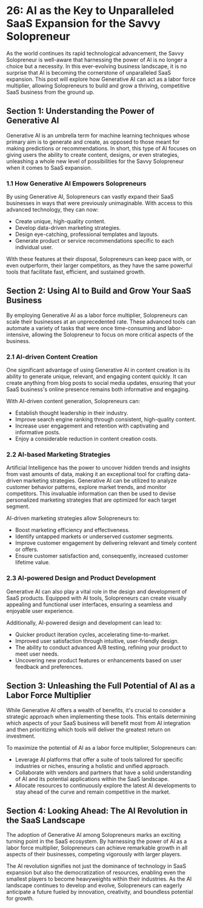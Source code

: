 # 26: AI as the Key to Unparalleled SaaS Expansion for the Savvy Solopreneur

As the world continues its rapid technological advancement, the Savvy Solopreneur is well-aware that harnessing the power of AI is no longer a choice but a necessity. In this ever-evolving business landscape, it is no surprise that AI is becoming the cornerstone of unparalleled SaaS expansion. This post will explore how Generative AI can act as a labor force multiplier, allowing Solopreneurs to build and grow a thriving, competitive SaaS business from the ground up.

## Section 1: Understanding the Power of Generative AI

Generative AI is an umbrella term for machine learning techniques whose primary aim is to generate and create, as opposed to those meant for making predictions or recommendations. In short, this type of AI focuses on giving users the ability to create content, designs, or even strategies, unleashing a whole new level of possibilities for the Savvy Solopreneur when it comes to SaaS expansion.

### 1.1 How Generative AI Empowers Solopreneurs

By using Generative AI, Solopreneurs can vastly expand their SaaS businesses in ways that were previously unimaginable. With access to this advanced technology, they can now:

- Create unique, high-quality content.
- Develop data-driven marketing strategies.
- Design eye-catching, professional templates and layouts.
- Generate product or service recommendations specific to each individual user.

With these features at their disposal, Solopreneurs can keep pace with, or even outperform, their larger competitors, as they have the same powerful tools that facilitate fast, efficient, and sustained growth.

## Section 2: Using AI to Build and Grow Your SaaS Business

By employing Generative AI as a labor force multiplier, Solopreneurs can scale their businesses at an unprecedented rate. These advanced tools can automate a variety of tasks that were once time-consuming and labor-intensive, allowing the Solopreneur to focus on more critical aspects of the business.

### 2.1 AI-driven Content Creation

One significant advantage of using Generative AI in content creation is its ability to generate unique, relevant, and engaging content quickly. It can create anything from blog posts to social media updates, ensuring that your SaaS business's online presence remains both informative and engaging.

With AI-driven content generation, Solopreneurs can:

- Establish thought leadership in their industry.
- Improve search engine ranking through consistent, high-quality content.
- Increase user engagement and retention with captivating and informative posts.
- Enjoy a considerable reduction in content creation costs.

### 2.2 AI-based Marketing Strategies

Artificial Intelligence has the power to uncover hidden trends and insights from vast amounts of data, making it an exceptional tool for crafting data-driven marketing strategies. Generative AI can be utilized to analyze customer behavior patterns, explore market trends, and monitor competitors. This invaluable information can then be used to devise personalized marketing strategies that are optimized for each target segment.

AI-driven marketing strategies allow Solopreneurs to:

- Boost marketing efficiency and effectiveness.
- Identify untapped markets or underserved customer segments.
- Improve customer engagement by delivering relevant and timely content or offers.
- Ensure customer satisfaction and, consequently, increased customer lifetime value.

### 2.3 AI-powered Design and Product Development

Generative AI can also play a vital role in the design and development of SaaS products. Equipped with AI tools, Solopreneurs can create visually appealing and functional user interfaces, ensuring a seamless and enjoyable user experience.

Additionally, AI-powered design and development can lead to:

- Quicker product iteration cycles, accelerating time-to-market.
- Improved user satisfaction through intuitive, user-friendly design.
- The ability to conduct advanced A/B testing, refining your product to meet user needs.
- Uncovering new product features or enhancements based on user feedback and preferences.

## Section 3: Unleashing the Full Potential of AI as a Labor Force Multiplier

While Generative AI offers a wealth of benefits, it's crucial to consider a strategic approach when implementing these tools. This entails determining which aspects of your SaaS business will benefit most from AI integration and then prioritizing which tools will deliver the greatest return on investment.

To maximize the potential of AI as a labor force multiplier, Solopreneurs can:

- Leverage AI platforms that offer a suite of tools tailored for specific industries or niches, ensuring a holistic and unified approach.
- Collaborate with vendors and partners that have a solid understanding of AI and its potential applications within the SaaS landscape.
- Allocate resources to continuously explore the latest AI developments to stay ahead of the curve and remain competitive in the market.

## Section 4: Looking Ahead: The AI Revolution in the SaaS Landscape

The adoption of Generative AI among Solopreneurs marks an exciting turning point in the SaaS ecosystem. By harnessing the power of AI as a labor force multiplier, Solopreneurs can achieve remarkable growth in all aspects of their businesses, competing vigorously with larger players.

The AI revolution signifies not just the dominance of technology in SaaS expansion but also the democratization of resources, enabling even the smallest players to become heavyweights within their industries. As the AI landscape continues to develop and evolve, Solopreneurs can eagerly anticipate a future fueled by innovation, creativity, and boundless potential for growth.